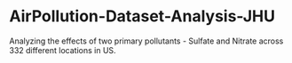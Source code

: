 # AirPollution-Dataset-Analysis-JHU
Analyzing the effects of two primary pollutants - Sulfate and Nitrate across 332 different locations in US.
